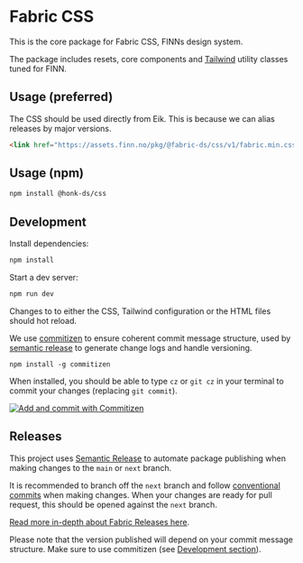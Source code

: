# Fabric CSS

This is the core package for Fabric CSS, FINNs design system.

The package includes resets, core components and [Tailwind](https://tailwindcss.com/) utility classes tuned
for FINN.

## Usage (preferred)

The CSS should be used directly from Eik. This is because we can alias releases by major versions.

```html
<link href="https://assets.finn.no/pkg/@fabric-ds/css/v1/fabric.min.css" rel="stylesheet" />
```

## Usage (npm)

```sh
npm install @honk-ds/css
```

## Development

Install dependencies:

```sh
npm install
```

Start a dev server:

```sh
npm run dev
```

Changes to to either the CSS, Tailwind configuration or the HTML files should hot reload.


We use [commitizen](https://github.com/commitizen/cz-cli) to ensure coherent commit message structure, used by [semantic release](#releases) to generate change logs and handle versioning.

```
npm install -g commitizen
```

When installed, you should be able to type `cz` or `git cz` in your terminal to commit your changes (replacing
`git commit`).

[![Add and commit with Commitizen](https://github.com/commitizen/cz-cli/raw/master/meta/screenshots/add-commit.png)](https://github.com/commitizen/cz-cli/raw/master/meta/screenshots/add-commit.png)


## Releases

This project uses [Semantic Release](https://github.com/semantic-release/semantic-release) to automate package
publishing when making changes to the `main` or `next` branch.

It is recommended to branch off the `next` branch and follow
[conventional commits](https://www.conventionalcommits.org/en/v1.0.0/#summary) when making changes. When your
changes are ready for pull request, this should be opened against the `next` branch.

[Read more in-depth about Fabric Releases here](https://github.com/fabric-ds/issues/blob/779d59723993c13d62374516259602d967da56ca/rfcs/0004-releases.md).

Please note that the version published will depend on your commit message structure. Make sure to use commitizen (see [Development section](#development)).
